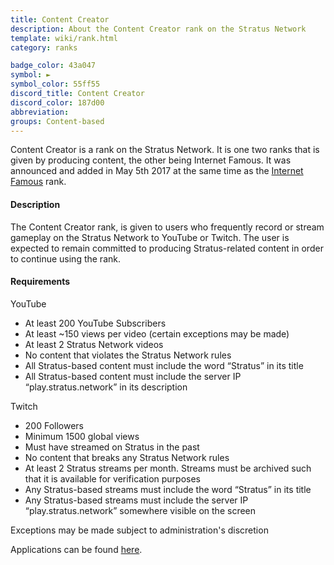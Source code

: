 ```yaml
---
title: Content Creator
description: About the Content Creator rank on the Stratus Network
template: wiki/rank.html
category: ranks

badge_color: 43a047
symbol: ►
symbol_color: 55ff55
discord_title: Content Creator
discord_color: 187d00
abbreviation: 
groups: Content-based
---
```


Content Creator is a rank on the Stratus Network. It is one two ranks that is given by producing content, the other being Internet Famous. It was announced and added in May 5th 2017 at the same time as the [Internet Famous](internetfamous) rank.

#### Description

The Content Creator rank, is given to users who frequently record or stream gameplay on the Stratus Network to YouTube or Twitch. The user is expected to remain committed to producing Stratus-related content in order to continue using the rank.

#### Requirements

YouTube

- At least 200 YouTube Subscribers
- At least ~150 views per video (certain exceptions may be made)
- At least 2 Stratus Network videos
- No content that violates the Stratus Network rules
- All Stratus-based content must include the word “Stratus” in its title
- All Stratus-based content must include the server IP “play.stratus.network” in its description

Twitch

- 200 Followers
- Minimum 1500 global views
- Must have streamed on Stratus in the past
- No content that breaks any Stratus Network rules
- At least 2 Stratus streams per month. Streams must be archived such that it is available for verification purposes
- Any Stratus-based streams must include the word “Stratus” in its title
- Any Stratus-based streams must include the server IP “play.stratus.network” somewhere visible on the screen

Exceptions may be made subject to administration's discretion

Applications can be found [here](https://stratus.network/forums/59ac44fba2e3a9000100004c).